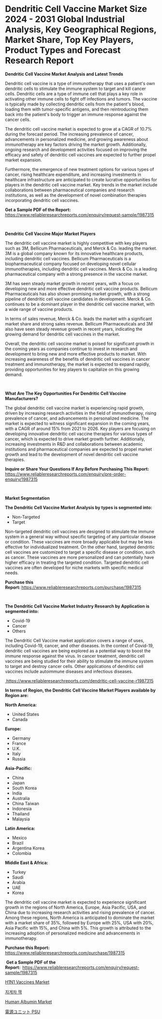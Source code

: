 <p><h1>Dendritic Cell Vaccine Market Size 2024 - 2031 Global Industrial Analysis, Key Geographical Regions, Market Share, Top Key Players, Product Types and Forecast Research Report</h1></p><p><strong>Dendritic Cell Vaccine Market Analysis and Latest Trends</strong></p>
<p><p>Dendritic cell vaccine is a type of immunotherapy that uses a patient's own dendritic cells to stimulate the immune system to target and kill cancer cells. Dendritic cells are a type of immune cell that plays a key role in activating other immune cells to fight off infections and tumors. The vaccine is typically made by collecting dendritic cells from the patient's blood, loading them with tumor-specific antigens, and then reintroducing them back into the patient's body to trigger an immune response against the cancer cells.</p><p>The dendritic cell vaccine market is expected to grow at a CAGR of 10.7% during the forecast period. The increasing prevalence of cancer, advancements in personalized medicine, and growing awareness about immunotherapy are key factors driving the market growth. Additionally, ongoing research and development activities focused on improving the efficacy and safety of dendritic cell vaccines are expected to further propel market expansion.</p><p>Furthermore, the emergence of new treatment options for various types of cancer, rising healthcare expenditure, and increasing investments in healthcare infrastructure are anticipated to create lucrative opportunities for players in the dendritic cell vaccine market. Key trends in the market include collaborations between pharmaceutical companies and research institutions, as well as the development of novel combination therapies incorporating dendritic cell vaccines.</p></p>
<p><strong>Get a Sample PDF of the Report:&nbsp;</strong> <a href="https://www.reliableresearchreports.com/enquiry/request-sample/1987315">https://www.reliableresearchreports.com/enquiry/request-sample/1987315</a></p>
<p>&nbsp;</p>
<p><strong>Dendritic Cell Vaccine Major Market Players</strong></p>
<p><p>The dendritic cell vaccine market is highly competitive with key players such as 3M, Bellicum Pharmaceuticals, and Merck & Co. leading the market. 3M is a global company known for its innovative healthcare products, including dendritic cell vaccines. Bellicum Pharmaceuticals is a biopharmaceutical company focused on developing novel cellular immunotherapies, including dendritic cell vaccines. Merck & Co. is a leading pharmaceutical company with a strong presence in the vaccine market.</p><p>3M has seen steady market growth in recent years, with a focus on developing new and more effective dendritic cell vaccine products. Bellicum Pharmaceuticals has also shown promising market growth, with a strong pipeline of dendritic cell vaccine candidates in development. Merck & Co. continues to be a dominant player in the dendritic cell vaccine market, with a wide range of vaccine products.</p><p>In terms of sales revenue, Merck & Co. leads the market with a significant market share and strong sales revenue. Bellicum Pharmaceuticals and 3M also have seen steady revenue growth in recent years, indicating the growing demand for dendritic cell vaccines in the market.</p><p>Overall, the dendritic cell vaccine market is poised for significant growth in the coming years as companies continue to invest in research and development to bring new and more effective products to market. With increasing awareness of the benefits of dendritic cell vaccines in cancer treatment and immunotherapy, the market is expected to expand rapidly, providing opportunities for key players to capitalize on this growing demand.</p></p>
<p>&nbsp;</p>
<p><strong>What Are The Key Opportunities For Dendritic Cell Vaccine Manufacturers?</strong></p>
<p><p>The global dendritic cell vaccine market is experiencing rapid growth, driven by increasing research activities in the field of immunotherapy, rising prevalence of cancer, and advancements in personalized medicine. The market is expected to witness significant expansion in the coming years, with a CAGR of around 15% from 2021 to 2026. Key players are focusing on developing innovative dendritic cell vaccine therapies for various types of cancer, which is expected to drive market growth further. Additionally, increasing investments in R&D and collaborations between academic institutions and pharmaceutical companies are expected to propel market growth and lead to the development of novel dendritic cell vaccine therapies.</p></p>
<p><strong>Inquire or Share Your Questions If Any Before Purchasing This Report:</strong> <a href="https://www.reliableresearchreports.com/enquiry/pre-order-enquiry/1987315">https://www.reliableresearchreports.com/enquiry/pre-order-enquiry/1987315</a></p>
<p>&nbsp;</p>
<p><strong>Market Segmentation</strong></p>
<p><strong>The Dendritic Cell Vaccine Market Analysis by types is segmented into:</strong></p>
<p><ul><li>Non-Targeted</li><li>Target</li></ul></p>
<p><p>Non-targeted dendritic cell vaccines are designed to stimulate the immune system in a general way without specific targeting of any particular disease or condition. These vaccines are more broadly applicable but may be less effective for individualized treatment. On the other hand, targeted dendritic cell vaccines are customized to target a specific disease or condition, such as cancer. These vaccines are more personalized and can potentially have higher efficacy in treating the targeted condition. Targeted dendritic cell vaccines are often developed for niche markets with specific medical needs.</p></p>
<p><strong>Purchase this Report:&nbsp;</strong><a href="https://www.reliableresearchreports.com/purchase/1987315">https://www.reliableresearchreports.com/purchase/1987315</a></p>
<p>&nbsp;</p>
<p><strong>The Dendritic Cell Vaccine Market Industry Research by Application is segmented into:</strong></p>
<p><ul><li>Covid-19</li><li>Cancer</li><li>Others</li></ul></p>
<p><p>The Dendritic Cell Vaccine market application covers a range of uses, including Covid-19, cancer, and other diseases. In the context of Covid-19, dendritic cell vaccines are being explored as a potential way to boost the immune response against the virus. In cancer treatment, dendritic cell vaccines are being studied for their ability to stimulate the immune system to target and destroy cancer cells. Other applications of dendritic cell vaccines include autoimmune diseases and infectious diseases.</p></p>
<p><a href="https://www.reliableresearchreports.com/dendritic-cell-vaccine-r1987315">&nbsp;https://www.reliableresearchreports.com/dendritic-cell-vaccine-r1987315</a></p>
<p><strong>In terms of Region, the Dendritic Cell Vaccine Market Players available by Region are:</strong></p>
<p>
    <p> <strong> North America: </strong>
        <ul>
            <li>United States</li>
            <li>Canada</li>
        </ul>
        </p> 
    <p> <strong> Europe: </strong>
        <ul>
            <li>Germany</li>
            <li>France</li>
            <li>U.K.</li>
            <li>Italy</li>
            <li>Russia</li>
        </ul>
        </p> 
    <p> <strong> Asia-Pacific: </strong>
        <ul>
            <li>China</li>
            <li>Japan</li>
            <li>South Korea</li>
            <li>India</li>
            <li>Australia</li>
            <li>China Taiwan</li>
            <li>Indonesia</li>
            <li>Thailand</li>
            <li>Malaysia</li>
        </ul>
        </p> 
    <p> <strong> Latin America: </strong>
        <ul>
            <li>Mexico</li>
            <li>Brazil</li>
            <li>Argentina Korea</li>
            <li>Colombia</li>
        </ul>
        </p> 
    <p> <strong> Middle East & Africa: </strong>
        <ul>
            <li>Turkey</li>
            <li>Saudi</li>
            <li>Arabia</li>
            <li>UAE</li>
            <li>Korea</li>
        </ul>
    </p>
    </p>
<p><p>The dendritic cell vaccine market is expected to experience significant growth in the regions of North America, Europe, Asia Pacific, USA, and China due to increasing research activities and rising prevalence of cancer. Among these regions, North America is anticipated to dominate the market with a market share of 35%, followed by Europe with 25%, USA with 20%, Asia Pacific with 15%, and China with 5%. This growth is attributed to the increasing adoption of personalized medicine and advancements in immunotherapy.</p></p>
<p><strong>Purchase this Report: </strong><a href="https://www.reliableresearchreports.com/purchase/1987315">https://www.reliableresearchreports.com/purchase/1987315</a></p>
<p>&nbsp;<strong>Get a Sample PDF of the Report:&nbsp;&nbsp;</strong><a href="https://www.reliableresearchreports.com/enquiry/request-sample/1987315">https://www.reliableresearchreports.com/enquiry/request-sample/1987315</a></p>
<p><strong></strong></p>
<p><p><a href="https://github.com/timeliteaut/Market-Research-Report-List-2/blob/main/h1n1-vaccines-market.md">H1N1 Vaccines Market</a></p><p><a href="https://github.com/durgin521/Market-Research-Report-List-1/blob/main/387361856763.md">지게차 잭</a></p><p><a href="https://github.com/seekum/Market-Research-Report-List-2/blob/main/human-albumin-market.md">Human Albumin Market</a></p><p><a href="https://github.com/RudyBoyer2017/Market-Research-Report-List-1/blob/main/854869958914.md">電源ユニット PSU</a></p></p>